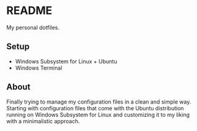 # README

My personal dotfiles.

## Setup

- Windows Subsystem for Linux + Ubuntu
- Windows Terminal

## About

Finally trying to manage my configuration files in a clean and simple way. Starting with configuration files that come with the Ubuntu distribution running on Windows Subsystem for Linux and customizing it to my liking with a minimalistic approach.
